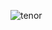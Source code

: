 ![tenor](https://user-images.githubusercontent.com/90964056/159456007-d029f6e4-9108-435a-80a5-a4d2194f0727.gif)
